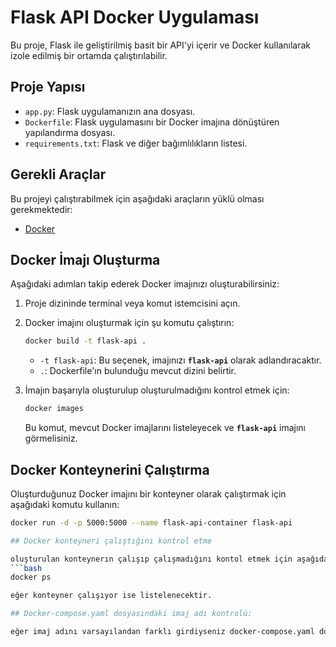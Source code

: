 # Flask API Docker Uygulaması

Bu proje, Flask ile geliştirilmiş basit bir API'yi içerir ve Docker kullanılarak izole edilmiş bir ortamda çalıştırılabilir.

## Proje Yapısı

- `app.py`: Flask uygulamanızın ana dosyası.
- `Dockerfile`: Flask uygulamasını bir Docker imajına dönüştüren yapılandırma dosyası.
- `requirements.txt`: Flask ve diğer bağımlılıkların listesi.

## Gerekli Araçlar

Bu projeyi çalıştırabilmek için aşağıdaki araçların yüklü olması gerekmektedir:
- [Docker](https://www.docker.com/products/docker-desktop)

## Docker İmajı Oluşturma

Aşağıdaki adımları takip ederek Docker imajınızı oluşturabilirsiniz:

1. Proje dizininde terminal veya komut istemcisini açın.
2. Docker imajını oluşturmak için şu komutu çalıştırın:

    ```bash
    docker build -t flask-api .
    ```

    - `-t flask-api`: Bu seçenek, imajınızı **`flask-api`** olarak adlandıracaktır.
    - `.`: Dockerfile'ın bulunduğu mevcut dizini belirtir.

3. İmajın başarıyla oluşturulup oluşturulmadığını kontrol etmek için:

    ```bash
    docker images
    ```

    Bu komut, mevcut Docker imajlarını listeleyecek ve **`flask-api`** imajını görmelisiniz.

## Docker Konteynerini Çalıştırma

Oluşturduğunuz Docker imajını bir konteyner olarak çalıştırmak için aşağıdaki komutu kullanın:

```bash
docker run -d -p 5000:5000 --name flask-api-container flask-api

## Docker konteyneri çalıştığını kontrol etme

oluşturulan konteynerın çalışıp çalışmadığını kontol etmek için aşağıdaki komutu kullanın:
```bash
docker ps

eğer konteyner çalışıyor ise listelenecektir.

## Docker-compose.yaml dosyasındaki imaj adı kontrolü:

eğer imaj adını varsayılandan farklı girdiyseniz docker-compose.yaml dosyasındaki varsayılan imaj adını değiştirmeniz gerekecektir.

